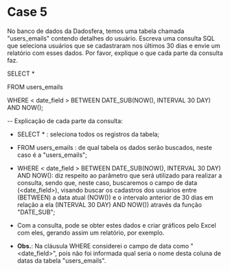 # Case 5
No banco de dados da Dadosfera, temos uma tabela chamada "users_emails" contendo detalhes do usuário. Escreva uma consulta SQL que seleciona usuários que se cadastraram nos últimos 30 dias e envie um relatório com esses dados. Por favor, explique o que cada parte da consulta faz.

SELECT
    *

FROM
    users_emails

WHERE
    < date_field > BETWEEN DATE_SUB(NOW(), INTERVAL 30 DAY)
AND NOW();

-- Explicação de cada parte da consulta:

- SELECT * : seleciona todos os registros da tabela;

- FROM users_emails : de qual tabela os dados serão buscados, neste caso é a "users_emails";
- WHERE < date_field > BETWEEN DATE_SUB(NOW(), INTERVAL 30 DAY)
AND NOW(): diz respeito ao parâmetro que será utilizado para realizar a consulta, sendo que, neste caso, buscaremos o campo de data (<date_field>),  visando buscar os cadastros dos usuários entre (BETWEEN) a data atual (NOW()) e o intervalo anterior de 30 dias em relação a ela (INTERVAL 30 DAY) AND NOW()) através da função "DATE_SUB";

- Com a consulta, pode se obter estes dados e criar gráficos pelo Excel com eles, gerando assim um relatório, por exemplo.

* **Obs.**: Na cláusula WHERE considerei o campo de data como "<date_field>", pois não foi informada qual seria o nome desta coluna de datas da tabela "users_emails".
